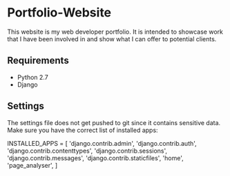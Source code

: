 # Portfolio-Website
This website is my web developer portfolio. It is intended to showcase work
that I have been involved in and show what I can offer to potential clients.

## Requirements

* Python 2.7
* Django  


## Settings

The settings file does not get pushed to git since it contains sensitive data.
Make sure you have the correct list of installed apps:

INSTALLED_APPS = [
    'django.contrib.admin',
    'django.contrib.auth',
    'django.contrib.contenttypes',
    'django.contrib.sessions',
    'django.contrib.messages',
    'django.contrib.staticfiles',
    'home',
    'page_analyser',
]

